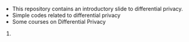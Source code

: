* This repository contains an introductory slide to differential privacy.
* Simple codes related to differential privacy
* Some courses on Differential Privacy
1.
